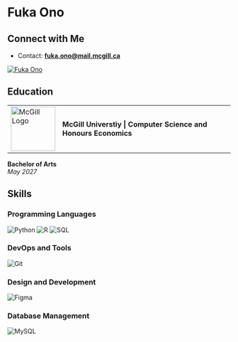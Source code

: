 # Fuka Ono

## Connect with Me
- Contact: **fuka.ono@mail.mcgill.ca**

<a href="https://linkedin.com/in/fukaono" target="_blank">
  <img src="https://img.shields.io/badge/LinkedIn-0A66C2?style=for-the-badge&logo=linkedin&logoColor=white" alt="Fuka Ono" />
</a>
  

## Education
<table>
  <tr>
    <td><img src="https://logonoid.com/images/mcgill-logo.png" width="100" alt="McGill Logo"></td>
    <td><strong>McGill Universtiy | Computer Science and Honours Economics</strong></td>
  </tr>
</table>

**Bachelor of Arts**  
*May 2027*

## Skills

### Programming Languages
![Python](https://img.shields.io/badge/Python-3670A0?style=for-the-badge&logo=python&logoColor=ffdd54) 
![R](https://img.shields.io/badge/R-276DC3?style=for-the-badge&logo=r&logoColor=white) 
![SQL](https://img.shields.io/badge/SQL-003B57?style=for-the-badge&logo=postgresql&logoColor=white) 

### DevOps and Tools
![Git](https://img.shields.io/badge/Git-F05032?style=for-the-badge&logo=git&logoColor=white)

### Design and Development
![Figma](https://img.shields.io/badge/Figma-F24E1E?style=for-the-badge&logo=figma&logoColor=white) 

### Database Management
![MySQL](https://img.shields.io/badge/MySQL-4479A1?style=for-the-badge&logo=mysql&logoColor=white) 



